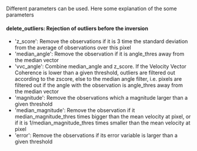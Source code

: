 
Different parameters can be used. Here some explanation of the some parameters

#### delete_outliers: Rejection of outliers before the inversion
- 'z_score':  Remove the observations if it is 3 time the standard deviation from the average of observations over this pixel
- 'median_angle': Remove the observation if it is angle_thres away from the median vector
- 'vvc_angle':  Combine median_angle and z_score. If the Velocity Vector Coherence is lower than a given threshold, outliers are filtered out according to the zscore, else to the median angle filter, i.e. pixels are filtered out if the angle with the observation is angle_thres away from the median vector
- 'magnitude':  Remove the observations which a magnitude larger than a given threshold
- 'median_magnitude':   Remove the observation if it median_magnitude_thres times bigger than the mean velocity at pixel, or if it is
    1/median_magnitude_thres times smaller than the mean velocity at pixel
- 'error': Remove the observations if its error variable is larger than a given threshold